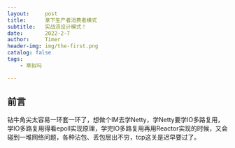 ```yaml
---
layout:     post
title:      拿下生产者消费者模式
subtitle:   实战流设计模式！
date:       2022-2-7
author:     Timer
header-img: img/the-first.png
catalog: false
tags:
    - 草拟吗

---
```


## 前言

钻牛角尖太容易一环套一环了，想做个IM去学Netty，学Netty要学IO多路复用，学IO多路复用得看epoll实现原理，学完IO多路复用再用Reactor实现的时候，又会碰到一堆网络问题，各种沾包、丢包层出不穷，tcp这关是迟早要过了。


